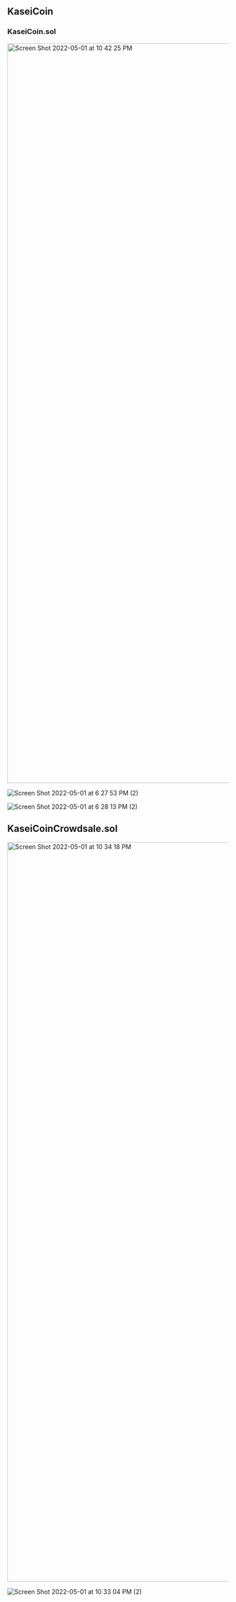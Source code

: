 ## KaseiCoin

### KaseiCoin.sol

<img width="1680" alt="Screen Shot 2022-05-01 at 10 42 25 PM" src="https://user-images.githubusercontent.com/94722790/166178357-dfcddad0-a191-443f-8e20-4a098dc31e54.png">

![Screen Shot 2022-05-01 at 6 27 53 PM (2)](https://user-images.githubusercontent.com/94722790/166174752-6c03118f-ad95-4ca1-84c8-1fbef7c1b8b7.png)

![Screen Shot 2022-05-01 at 6 28 13 PM (2)](https://user-images.githubusercontent.com/94722790/166174808-bdabd3a4-23ce-47c9-ad5c-f10a45e7f209.png)


## KaseiCoinCrowdsale.sol

<img width="1680" alt="Screen Shot 2022-05-01 at 10 34 18 PM" src="https://user-images.githubusercontent.com/94722790/166178120-628acb48-af99-4997-a8e8-9625ea9d4067.png">


![Screen Shot 2022-05-01 at 10 33 04 PM (2)](https://user-images.githubusercontent.com/94722790/166178402-28d929da-c4d9-4bf9-8f89-81d01caacf34.png)
